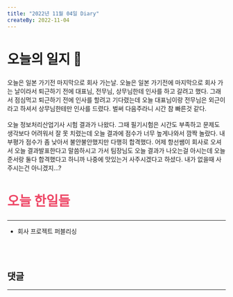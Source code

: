 ```yaml
---
title: "2022년 11월 04일 Diary"
createBy: 2022-11-04
---
```



##  <h2 style="font-size: 30px">오늘의 일지 🎪</h2>
오늘은 일본 가기전 마지막으로 회사 가는날. 오늘은 일본 가기전에 마지막으로 회사 가는 날이라서 퇴근하기 전에 대표님, 전무님, 상무님한테 인사를 하고 갈려고 했다. 그래서 점심먹고 퇴근하기 전에 인사를 할려고 기다렸는데 오늘 대표님이랑 전무님은 외근이라고 하셔서 상무님한테만 인사를 드렸다. 벌써 다음주라니 시간 참 빠른것 같다.
<br>
<br>
오늘 정보처리산업기사 시험 결과가 나왔다. 그때 필기시험은 시간도 부족하고 문제도 생각보다 어려워서 잘 못 치렸는데 오늘 결과에 점수가 너무 높게나와서 깜짝 놀랐다. 내부평가 점수가 좀 낮아서 불안불안했지만 다행히 합격했다. 어제 항선쌤이 회사로 오셔서 오늘 결과발표한다고 말씀하시고 가서 팀장님도 오늘 결과가 나오는걸 아시는데 오늘 준서랑 둘다 합격했다고 하니까 나중에 맛있는거 사주시겠다고 하셨다. 내가 없을때 사주시는건 아니겠지...?



## <h2 style="color: #ee4867; font-size: 30px">오늘 한일들</h2>
--- 
- 회사 프로젝트 퍼블리싱

<br>
<br>

## 댓글
---
<br>

<Comment />
